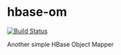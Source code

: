 # hbase-om

[![Build Status](https://travis-ci.org/andersonlf/hbase-om.svg?branch=master)](https://travis-ci.org/andersonlf/hbase-om)

Another simple HBase Object Mapper